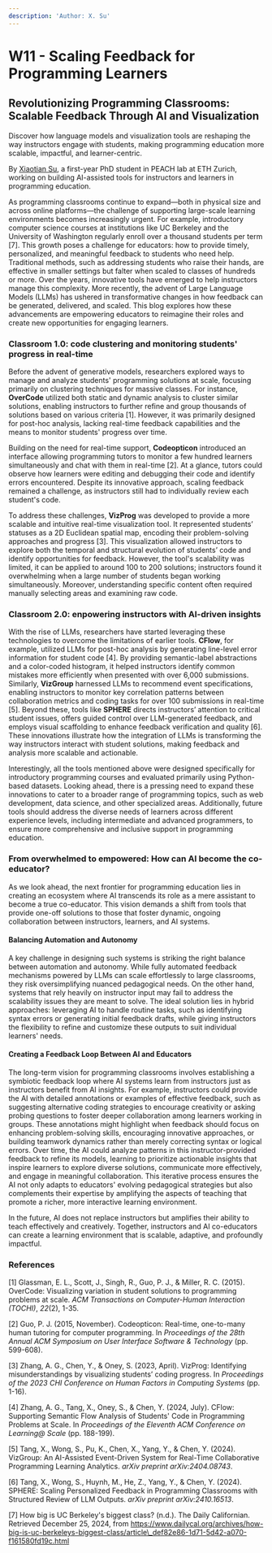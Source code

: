 ```yaml
---
description: 'Author: X. Su'
---
```


# W11 - Scaling Feedback for Programming Learners

## Revolutionizing Programming Classrooms: Scalable Feedback Through AI and Visualization

Discover how language models and visualization tools are reshaping the way instructors engage with students, making programming education more scalable, impactful, and learner-centric.

By [Xiaotian Su](https://xiaotiansu.github.io/), a first-year PhD student in PEACH lab at ETH Zurich, working on building AI-assisted tools for instructors and learners in programming education.

As programming classrooms continue to expand—both in physical size and across online platforms—the challenge of supporting large-scale learning environments becomes increasingly urgent. For example, introductory computer science courses at institutions like UC Berkeley and the University of Washington regularly enroll over a thousand students per term \[7]. This growth poses a challenge for educators: how to provide timely, personalized, and meaningful feedback to students who need help. Traditional methods, such as addressing students who raise their hands, are effective in smaller settings but falter when scaled to classes of hundreds or more. Over the years, innovative tools have emerged to help instructors manage this complexity. More recently, the advent of Large Language Models (LLMs) has ushered in transformative changes in how feedback can be generated, delivered, and scaled. This blog explores how these advancements are empowering educators to reimagine their roles and create new opportunities for engaging learners.

### Classroom 1.0: code clustering and monitoring students' progress in real-time

Before the advent of generative models, researchers explored ways to manage and analyze students' programming solutions at scale, focusing primarily on clustering techniques for massive classes. For instance, **OverCode** utilized both static and dynamic analysis to cluster similar solutions, enabling instructors to further refine and group thousands of solutions based on various criteria \[1]. However, it was primarily designed for post-hoc analysis, lacking real-time feedback capabilities and the means to monitor students' progress over time.

Building on the need for real-time support, **Codeopticon** introduced an interface allowing programming tutors to monitor a few hundred learners simultaneously and chat with them in real-time \[2]. At a glance, tutors could observe how learners were editing and debugging their code and identify errors encountered. Despite its innovative approach, scaling feedback remained a challenge, as instructors still had to individually review each student's code.

To address these challenges, **VizProg** was developed to provide a more scalable and intuitive real-time visualization tool. It represented students’ statuses as a 2D Euclidean spatial map, encoding their problem-solving approaches and progress \[3]. This visualization allowed instructors to explore both the temporal and structural evolution of students’ code and identify opportunities for feedback. However, the tool's scalability was limited, it can be applied to around 100 to 200 solutions; instructors found it overwhelming when a large number of students began working simultaneously. Moreover, understanding specific content often required manually selecting areas and examining raw code.

### Classroom 2.0: enpowering instructors with AI-driven insights

With the rise of LLMs, researchers have started leveraging these technologies to overcome the limitations of earlier tools. **CFlow**, for example, utilized LLMs for post-hoc analysis by generating line-level error information for student code \[4]. By providing semantic-label abstractions and a color-coded histogram, it helped instructors identify common mistakes more efficiently when presented with over 6,000 submissions. Similarly, **VizGroup** harnessed LLMs to recommend event specifications, enabling instructors to monitor key correlation patterns between collaboration metrics and coding tasks for over 100 submissions in real-time \[5]. Beyond these, tools like **SPHERE** directs instructors’ attention to critical student issues, offers guided control over LLM-generated feedback, and employs visual scaffolding to enhance feedback verification and quality \[6]. These innovations illustrate how the integration of LLMs is transforming the way instructors interact with student solutions, making feedback and analysis more scalable and actionable.

Interestingly, all the tools mentioned above were designed specifically for introductory programming courses and evaluated primarily using Python-based datasets. Looking ahead, there is a pressing need to expand these innovations to cater to a broader range of programming topics, such as web development, data science, and other specialized areas. Additionally, future tools should address the diverse needs of learners across different experience levels, including intermediate and advanced programmers, to ensure more comprehensive and inclusive support in programming education.

### From overwhelmed to empowered: How can AI become the co-educator?

As we look ahead, the next frontier for programming education lies in creating an ecosystem where AI transcends its role as a mere assistant to become a true co-educator. This vision demands a shift from tools that provide one-off solutions to those that foster dynamic, ongoing collaboration between instructors, learners, and AI systems.

#### Balancing Automation and Autonomy

A key challenge in designing such systems is striking the right balance between automation and autonomy. While fully automated feedback mechanisms powered by LLMs can scale effortlessly to large classrooms, they risk oversimplifying nuanced pedagogical needs. On the other hand, systems that rely heavily on instructor input may fail to address the scalability issues they are meant to solve. The ideal solution lies in hybrid approaches: leveraging AI to handle routine tasks, such as identifying syntax errors or generating initial feedback drafts, while giving instructors the flexibility to refine and customize these outputs to suit individual learners' needs.

#### Creating a Feedback Loop Between AI and Educators

The long-term vision for programming classrooms involves establishing a symbiotic feedback loop where AI systems learn from instructors just as instructors benefit from AI insights. For example, instructors could provide the AI with detailed annotations or examples of effective feedback, such as suggesting alternative coding strategies to encourage creativity or asking probing questions to foster deeper collaboration among learners working in groups. These annotations might highlight when feedback should focus on enhancing problem-solving skills, encouraging innovative approaches, or building teamwork dynamics rather than merely correcting syntax or logical errors. Over time, the AI could analyze patterns in this instructor-provided feedback to refine its models, learning to prioritize actionable insights that inspire learners to explore diverse solutions, communicate more effectively, and engage in meaningful collaboration. This iterative process ensures the AI not only adapts to educators' evolving pedagogical strategies but also complements their expertise by amplifying the aspects of teaching that promote a richer, more interactive learning environment.

In the future, AI does not replace instructors but amplifies their ability to teach effectively and creatively. Together, instructors and AI co-educators can create a learning environment that is scalable, adaptive, and profoundly impactful.

### References

\[1] Glassman, E. L., Scott, J., Singh, R., Guo, P. J., & Miller, R. C. (2015). OverCode: Visualizing variation in student solutions to programming problems at scale. _ACM Transactions on Computer-Human Interaction (TOCHI)_, _22_(2), 1-35.

\[2] Guo, P. J. (2015, November). Codeopticon: Real-time, one-to-many human tutoring for computer programming. In _Proceedings of the 28th Annual ACM Symposium on User Interface Software & Technology_ (pp. 599-608).

\[3] Zhang, A. G., Chen, Y., & Oney, S. (2023, April). VizProg: Identifying misunderstandings by visualizing students’ coding progress. In _Proceedings of the 2023 CHI Conference on Human Factors in Computing Systems_ (pp. 1-16).

\[4] Zhang, A. G., Tang, X., Oney, S., & Chen, Y. (2024, July). CFlow: Supporting Semantic Flow Analysis of Students' Code in Programming Problems at Scale. In _Proceedings of the Eleventh ACM Conference on Learning@ Scale_ (pp. 188-199).

\[5] Tang, X., Wong, S., Pu, K., Chen, X., Yang, Y., & Chen, Y. (2024). VizGroup: An AI-Assisted Event-Driven System for Real-Time Collaborative Programming Learning Analytics. _arXiv preprint arXiv:2404.08743_.

\[6] Tang, X., Wong, S., Huynh, M., He, Z., Yang, Y., & Chen, Y. (2024). SPHERE: Scaling Personalized Feedback in Programming Classrooms with Structured Review of LLM Outputs. _arXiv preprint arXiv:2410.16513_.

\[7] How big is UC Berkeley's biggest class? (n.d.). The Daily Californian. Retrieved December 25, 2024, from https://www.dailycal.org/archives/how-big-is-uc-berkeleys-biggest-class/article\_def82e86-1d71-5d42-a070-f161580fd19c.html
